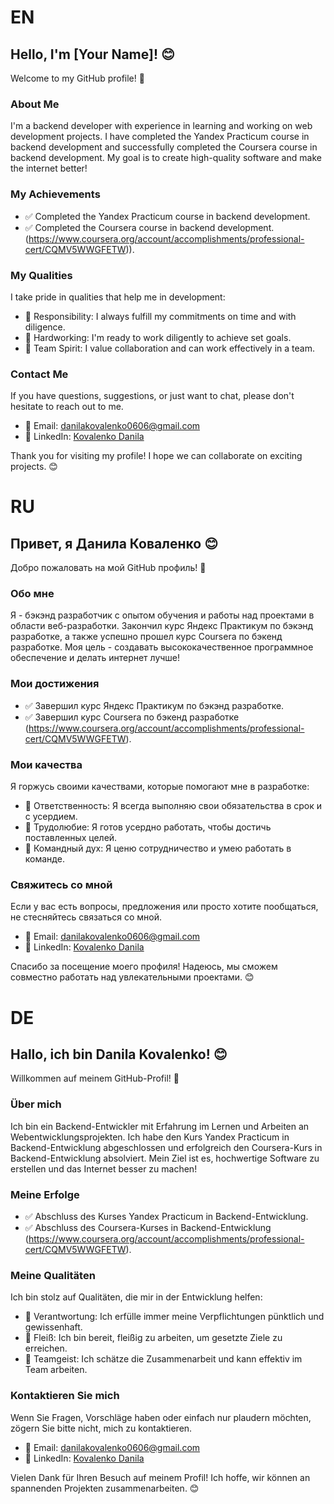 # EN
## Hello, I'm [Your Name]! 😊

Welcome to my GitHub profile! 🚀

### About Me
I'm a backend developer with experience in learning and working on web development projects. I have completed the Yandex Practicum course in backend development and successfully completed the Coursera course in backend development. My goal is to create high-quality software and make the internet better!

### My Achievements
- ✅ Completed the Yandex Practicum course in backend development.
- ✅ Completed the Coursera course in backend development. (https://www.coursera.org/account/accomplishments/professional-cert/CQMV5WWGFETW)).

### My Qualities
I take pride in qualities that help me in development:
- 💼 Responsibility: I always fulfill my commitments on time and with diligence.
- 💪 Hardworking: I'm ready to work diligently to achieve set goals.
- 🤝 Team Spirit: I value collaboration and can work effectively in a team.

### Contact Me
If you have questions, suggestions, or just want to chat, please don't hesitate to reach out to me.

- 📧 Email: danilakovalenko0606@gmail.com
- 💼 LinkedIn: [Kovalenko Danila](https://www.linkedin.com/in/kovalenko-danila-923948257/)

Thank you for visiting my profile! I hope we can collaborate on exciting projects. 😊

# RU
## Привет, я Данила Коваленко 😊
Добро пожаловать на мой GitHub профиль! 🚀

### Обо мне
Я - бэкэнд разработчик с опытом обучения и работы над проектами в области веб-разработки. Закончил курс Яндекс Практикум по бэкэнд разработке, а также успешно прошел курс Coursera по бэкенд разработке. Моя цель - создавать высококачественное программное обеспечение и делать интернет лучше!

### Мои достижения
- ✅ Завершил курс Яндекс Практикум по бэкэнд разработке.
- ✅ Завершил курс Coursera по бэкенд разработке (https://www.coursera.org/account/accomplishments/professional-cert/CQMV5WWGFETW).

### Мои качества
Я горжусь своими качествами, которые помогают мне в разработке:
- 💼 Ответственность: Я всегда выполняю свои обязательства в срок и с усердием.
- 💪 Трудолюбие: Я готов усердно работать, чтобы достичь поставленных целей.
- 🤝 Командный дух: Я ценю сотрудничество и умею работать в команде.

### Свяжитесь со мной
Если у вас есть вопросы, предложения или просто хотите пообщаться, не стесняйтесь связаться со мной.

- 📧 Email: danilakovalenko0606@gmail.com
- 💼 LinkedIn: [Kovalenko Danila](https://www.linkedin.com/in/kovalenko-danila-923948257/)

Спасибо за посещение моего профиля! Надеюсь, мы сможем совместно работать над увлекательными проектами. 😊

# DE
## Hallo, ich bin Danila Kovalenko! 😊

Willkommen auf meinem GitHub-Profil! 🚀

### Über mich
Ich bin ein Backend-Entwickler mit Erfahrung im Lernen und Arbeiten an Webentwicklungsprojekten. Ich habe den Kurs Yandex Practicum in Backend-Entwicklung abgeschlossen und erfolgreich den Coursera-Kurs in Backend-Entwicklung absolviert. Mein Ziel ist es, hochwertige Software zu erstellen und das Internet besser zu machen!

### Meine Erfolge
- ✅ Abschluss des Kurses Yandex Practicum in Backend-Entwicklung.
- ✅ Abschluss des Coursera-Kurses in Backend-Entwicklung (https://www.coursera.org/account/accomplishments/professional-cert/CQMV5WWGFETW).

### Meine Qualitäten
Ich bin stolz auf Qualitäten, die mir in der Entwicklung helfen:
- 💼 Verantwortung: Ich erfülle immer meine Verpflichtungen pünktlich und gewissenhaft.
- 💪 Fleiß: Ich bin bereit, fleißig zu arbeiten, um gesetzte Ziele zu erreichen.
- 🤝 Teamgeist: Ich schätze die Zusammenarbeit und kann effektiv im Team arbeiten.

### Kontaktieren Sie mich
Wenn Sie Fragen, Vorschläge haben oder einfach nur plaudern möchten, zögern Sie bitte nicht, mich zu kontaktieren.

- 📧 Email: danilakovalenko0606@gmail.com
- 💼 LinkedIn: [Kovalenko Danila](https://www.linkedin.com/in/kovalenko-danila-923948257/)

Vielen Dank für Ihren Besuch auf meinem Profil! Ich hoffe, wir können an spannenden Projekten zusammenarbeiten. 😊
